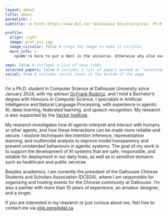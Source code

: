 ```yaml
---
layout: about
title: about
permalink: /
subtitle: <a href='https://www.dal.ca/'>Dalhousie University</a>. Ph.D student, AI Safety, Agentic AI, AI in Healthcare.

profile:
  align: right
  image: prof_pic.jpg
  image_circular: false # crops the image to make it circular
  more_info: >
    <p>We're here to put a dent in the universe. Otherwise why else even be here</p>

news: false # includes a list of news items
selected_papers: false # includes a list of papers marked as "selected={true}"
social: true # includes social icons at the bottom of the page
---
```


I’m a Ph.D. student in Computer Science at Dalhousie University since January 2024, with my advisor [Dr.Frank Rudzicz](https://web.cs.dal.ca/~rudzicz/), and I hold a Bachelor’s degree with Honours in Computer Science. I specialize in Artificial Intelligence and Natural Language Processing, with experience in agentic AI, deep learning, federated learning, and speech recognition. My research is also supported by the [Vector Institute]( https://vectorinstitute.ai/).

My research investigates how AI agents interpret and interact with humans or other agents, and how these interactions can be made more reliable and secure. I explore techniques like intention inference, representation learning, and multimodal analysis to improve model transparency and prevent unintended behaviours in agentic systems. The goal of my work is to support the development of AI systems that are safe, responsible, and reliable for deployment in our daily lives, as well as in sensitive domains such as healthcare and public services.

Besides academics, I am currently the president of the Dalhousie Chinese Students and Scholars Association (DCSSA), where I am responsible for organizing and hosting events for the Chinese community at Dalhousie. I’m also a painter with more than 10 years of experience, an amateur designer, and a singer.

If you are interested in my research or just curious about me, feel free to contact me via xijie.zeng@dal.ca.
